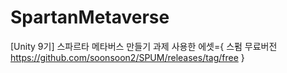 # SpartanMetaverse
[Unity 9기] 스파르타 메타버스 만들기 과제
사용한 에셋={
    스펌 무료버전 https://github.com/soonsoon2/SPUM/releases/tag/free
}